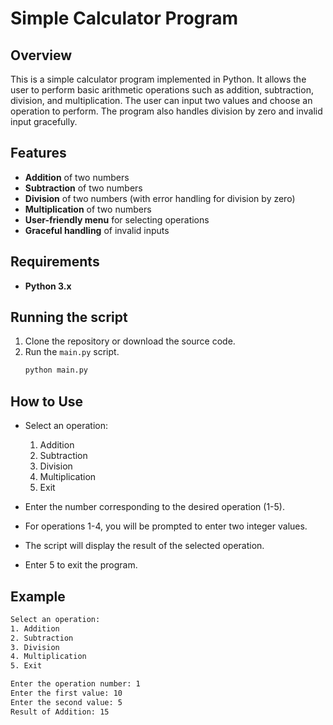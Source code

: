 # Simple Calculator Program

## Overview
This is a simple calculator program implemented in Python. It allows the user to perform basic arithmetic operations such as addition, subtraction, division, and multiplication. The user can input two values and choose an operation to perform. The program also handles division by zero and invalid input gracefully.

## Features
- **Addition** of two numbers
- **Subtraction** of two numbers
- **Division** of two numbers (with error handling for division by zero)
- **Multiplication** of two numbers
- **User-friendly menu** for selecting operations
- **Graceful handling** of invalid inputs

## Requirements
- **Python 3.x**

## Running the script
1. Clone the repository or download the source code.
2. Run the `main.py` script.
   ```bash
   python main.py
    ```

## How to Use

 * 
      Select an operation:
      1. Addition
      2. Subtraction
      3. Division
      4. Multiplication
      5. Exit

* Enter the number corresponding to the desired operation (1-5).

* For operations 1-4, you will be prompted to enter two integer values.

* The script will display the result of the selected operation.

* Enter 5 to exit the program.


## Example 
```bash 
Select an operation:
1. Addition
2. Subtraction
3. Division
4. Multiplication
5. Exit

Enter the operation number: 1
Enter the first value: 10
Enter the second value: 5
Result of Addition: 15
```